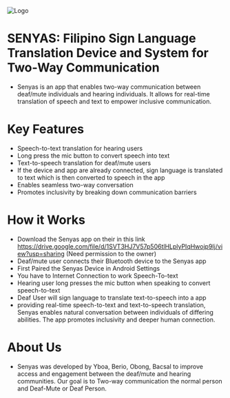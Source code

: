 ![Logo](https://github.com/Berstv/Senyas/assets/93643165/1209dfad-b089-4803-82ac-25d948aed88c)
# SENYAS: Filipino Sign Language Translation Device and System for Two-Way Communication 
 - Senyas is an app that enables two-way communication between deaf/mute individuals and hearing individuals. It allows for real-time translation of speech and text to empower inclusive communication.

# Key Features
  - Speech-to-text translation for hearing users
  - Long press the mic button to convert speech into text
  - Text-to-speech translation for deaf/mute users
  - If the device and app are already connected, sign language is translated to text which is then converted to speech in the app
  - Enables seamless two-way conversation
  - Promotes inclusivity by breaking down communication barriers
# How it Works
 - Download the Senyas app on their in this link https://drive.google.com/file/d/1SVT3HJ7V57p506tlHLplyPIqHwojp9Ij/view?usp=sharing (Need permission to the owner)
 - Deaf/mute user connects their Bluetooth device to the Senyas app
 - First Paired the Senyas Device in Android Settings
 - You have to Internet Connection to work Speech-To-text
 - Hearing user long presses the mic button when speaking to convert speech-to-text
 - Deaf User will sign language to translate text-to-speech into a app
- providing real-time speech-to-text and text-to-speech translation, Senyas enables natural conversation between individuals of differing abilities. The app promotes inclusivity and deeper human connection.

# About Us
 - Senyas was developed by Yboa, Berio, Obong, Bacsal to improve access and engagement between the deaf/mute and hearing communities. Our goal is to Two-way communication the normal person and Deaf-Mute or Deaf Person.
